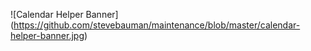![Calendar Helper Banner]
(https://github.com/stevebauman/maintenance/blob/master/calendar-helper-banner.jpg)